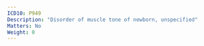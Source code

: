 ```yaml
---
ICD10: P949
Description: "Disorder of muscle tone of newborn, unspecified"
Matters: No
Weight: 0
---
```

